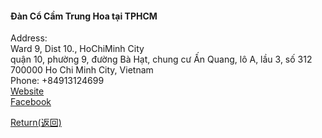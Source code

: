 #### Đàn Cổ Cầm Trung Hoa tại TPHCM
Address:   
Ward 9, Dist 10., HoChiMinh City  
quận 10, phường 9, đường Bà Hạt, chung cư Ấn Quang, lô A, lầu 3, số 312  
700000 Ho Chi Minh City, Vietnam  
Phone: +84913124699  
[Website](cocamtrunghoa.com)  
[Facebook](https://www.facebook.com/cocamtrunghoa.tphcm/)  


[Return(返回)](index.md)
